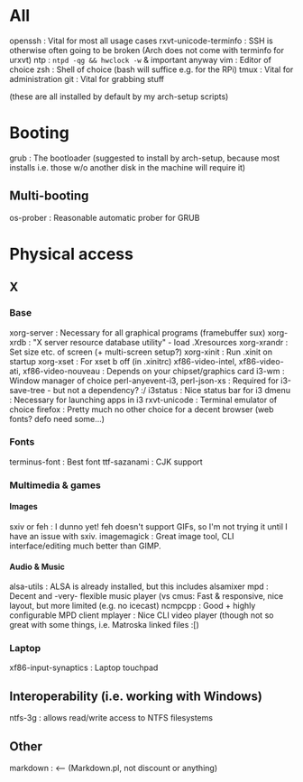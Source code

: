 # All

openssh                 : Vital for most all usage cases
rxvt-unicode-terminfo   : SSH is otherwise often going to be broken (Arch does
                          not come with terminfo for urxvt)
ntp                     : `ntpd -qg && hwclock -w` & important anyway
vim                     : Editor of choice
zsh                     : Shell of choice (bash will suffice e.g. for the RPi)
tmux                    : Vital for administration
git                     : Vital for grabbing stuff

(these are all installed by default by my arch-setup scripts)


# Booting

grub : The bootloader (suggested to install by arch-setup, because most
       installs i.e. those w/o another disk in the machine will require it)


## Multi-booting

os-prober : Reasonable automatic prober for GRUB


# Physical access

## X

### Base

xorg-server         : Necessary for all graphical programs (framebuffer sux)
xorg-xrdb           : "X server resource database utility" - load .Xresources
xorg-xrandr         : Set size etc. of screen (+ multi-screen setup?)
xorg-xinit          : Run .xinit on startup
xorg-xset           : For xset b off (in .xinitrc)
xf86-video-intel,
xf86-video-ati,
xf86-video-nouveau  : Depends on your chipset/graphics card
i3-wm               : Window manager of choice
    perl-anyevent-i3,
    perl-json-xs    : Required for i3-save-tree - but not a dependency? :/
i3status            : Nice status bar for i3
dmenu               : Necessary for launching apps in i3
rxvt-unicode        : Terminal emulator of choice
firefox             : Pretty much no other choice for a decent browser
(web fonts? defo need some...)


### Fonts

terminus-font : Best font
ttf-sazanami : CJK support


### Multimedia & games

#### Images

sxiv or feh : I dunno yet! feh doesn't support GIFs, so I'm not trying it until
              I have an issue with sxiv.
imagemagick : Great image tool, CLI interface/editing much better than GIMP.


#### Audio & Music

alsa-utils  : ALSA is already installed, but this includes alsamixer
mpd         : Decent and -very- flexible music player
(vs cmus:  Fast & responsive, nice layout, but more limited (e.g. no icecast)
ncmpcpp     : Good + highly configurable MPD client
mplayer     : Nice CLI video player (though not so great with some things, i.e.
              Matroska linked files :[)


### Laptop

xf86-input-synaptics    : Laptop touchpad


## Interoperability (i.e. working with Windows)

ntfs-3g : allows read/write access to NTFS filesystems


## Other

markdown    : <-- (Markdown.pl, not discount or anything)
